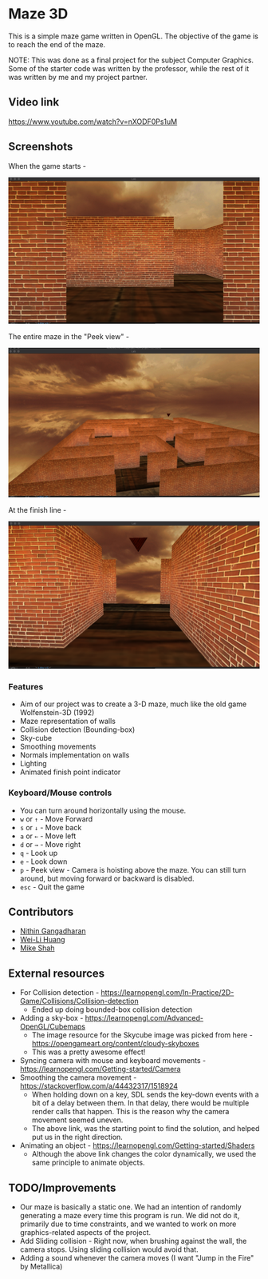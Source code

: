 # Maze 3D

This is a simple maze game written in OpenGL. The objective of the game is to reach the end of the maze.

NOTE: This was done as a final project for the subject Computer Graphics. Some of the starter code was written by the professor, while the rest of it was written by me and my project partner.

## Video link
https://www.youtube.com/watch?v=nXODF0Ps1uM

## Screenshots

When the game starts - 

![](./screenshots/starting-point.png)

The entire maze in the "Peek view" -

![](./screenshots/maze-overview.png)

At the finish line -

![](./screenshots/ending-point.png)

### Features
- Aim of our project was to create a 3-D maze, much like the old game Wolfenstein-3D (1992)
- Maze representation of walls
- Collision detection (Bounding-box)
- Sky-cube
- Smoothing movements
- Normals implementation on walls
- Lighting
- Animated finish point indicator

### Keyboard/Mouse controls
- You can turn around horizontally using the mouse.
- `w` or `↑` - Move Forward
- `s` or `↓` - Move back
- `a` or `←` - Move left
- `d` or `→` - Move right
- `q` - Look up
- `e` - Look down
- `p` - Peek view - Camera is hoisting above the maze. You can still turn around, but moving forward or backward is disabled.
- `esc` - Quit the game

## Contributors

* [Nithin Gangadharan](https://github.com/gnithin)
* [Wei-Li Huang](https://github.com/Wei-LiHuang)
* [Mike Shah](https://github.com/MikeShah)

## External resources 
  * For Collision detection - https://learnopengl.com/In-Practice/2D-Game/Collisions/Collision-detection
    * Ended up doing bounded-box collision detection
  * Adding a sky-box - https://learnopengl.com/Advanced-OpenGL/Cubemaps
    * The image resource for the Skycube image was picked from here - https://opengameart.org/content/cloudy-skyboxes
    * This was a pretty awesome effect!
  * Syncing camera with mouse and keyboard movements - https://learnopengl.com/Getting-started/Camera
  * Smoothing the camera movement - https://stackoverflow.com/a/44432317/1518924
    * When holding down on a key, SDL sends the key-down events with a bit of a delay between them. In that delay, there would be multiple render calls that happen. This is the reason why the camera movement seemed uneven. 
    * The above link, was the starting point to find the solution, and helped put us in the right direction.
  * Animating an object - https://learnopengl.com/Getting-started/Shaders
    * Although the above link changes the color dynamically, we used the same principle to animate objects.

## TODO/Improvements
* Our maze is basically a static one. We had an intention of randomly generating a maze every time this program is run. We did not do it, primarily due to time constraints, and we wanted to work on more graphics-related aspects of the project.
* Add Sliding collision - Right now, when brushing against the wall, the camera stops. Using sliding collision would avoid that.
* Adding a sound whenever the camera moves (I want "Jump in the Fire" by Metallica)
